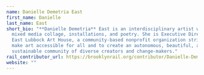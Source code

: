 ```yaml
---
name: Danielle Demetria East
first_name: Danielle
last_name: East
short_bio: "**Danielle Demetria** East is an interdisciplinary artist working in
  mixed media collage, installations, and poetry. She is Executive Director of
  East Lubbock Art House, a community-based nonprofit organization striving to
  make art accessible for all and to create an autonomous, beautiful, and
  sustainable community of diverse creators and change-makers."
rail_contributor_url: https://brooklynrail.org/contributor/Danielle-Demetria-East
website: ""
---
```

